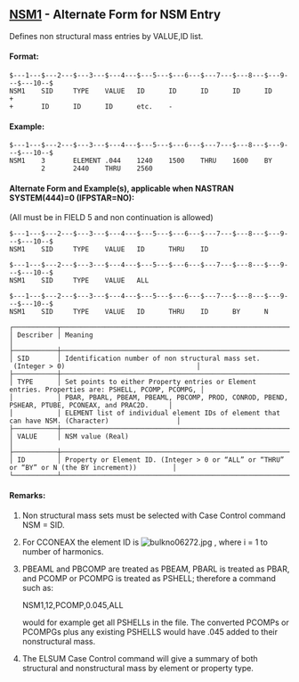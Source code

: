## [NSM1](https://help.hexagonmi.com/bundle/MSC_Nastran_2022.4/page/Nastran_Combined_Book/qrg/bulkno/TOC.NSM1.xhtml) - Alternate Form for NSM Entry

Defines non structural mass entries by VALUE,ID list.

#### Format:

```nastran
$---1---$---2---$---3---$---4---$---5---$---6---$---7---$---8---$---9---$---10--$
NSM1    SID     TYPE    VALUE   ID      ID      ID      ID      ID      +       
+       ID      ID      ID      etc.    -                                       
```

#### Example:

```nastran
$---1---$---2---$---3---$---4---$---5---$---6---$---7---$---8---$---9---$---10--$
NSM1    3       ELEMENT .044    1240    1500    THRU    1600    BY              
        2       2440    THRU    2560                                            
```

#### Alternate Form and Example(s), applicable when NASTRAN SYSTEM(444)=0 (IFPSTAR=NO):

(All must be in FIELD 5 and non continuation is allowed)

```nastran
$---1---$---2---$---3---$---4---$---5---$---6---$---7---$---8---$---9---$---10--$
NSM1    SID     TYPE    VALUE   ID      THRU    ID                              
```

```nastran
$---1---$---2---$---3---$---4---$---5---$---6---$---7---$---8---$---9---$---10--$
NSM1    SID     TYPE    VALUE   ALL                                             
```

```nastran
$---1---$---2---$---3---$---4---$---5---$---6---$---7---$---8---$---9---$---10--$
NSM1    SID     TYPE    VALUE   ID      THRU    ID      BY      N               
```

```text
┌───────────┬──────────────────────────────────────────────────────────────────────────────────────────────────┐
│ Describer │ Meaning                                                                                          │
├───────────┼──────────────────────────────────────────────────────────────────────────────────────────────────┤
│ SID       │ Identification number of non structural mass set.  (Integer > 0)                                 │
├───────────┼──────────────────────────────────────────────────────────────────────────────────────────────────┤
│ TYPE      │ Set points to either Property entries or Element entries. Properties are: PSHELL, PCOMP, PCOMPG, │
│           │ PBAR, PBARL, PBEAM, PBEAML, PBCOMP, PROD, CONROD, PBEND, PSHEAR, PTUBE, PCONEAX, and PRAC2D.     │
│           │ ELEMENT list of individual element IDs of element that can have NSM. (Character)                 │
├───────────┼──────────────────────────────────────────────────────────────────────────────────────────────────┤
│ VALUE     │ NSM value (Real)                                                                                 │
├───────────┼──────────────────────────────────────────────────────────────────────────────────────────────────┤
│ ID        │ Property or Element ID. (Integer > 0 or “ALL” or “THRU” or “BY” or N (the BY increment))         │
└───────────┴──────────────────────────────────────────────────────────────────────────────────────────────────┘
```

#### Remarks:

1. Non structural mass sets must be selected with Case Control command NSM = SID.
2. For CCONEAX the element ID is  ![bulkno06272.jpg](https://help-be.hexagonmi.com/bundle/MSC_Nastran_2022.4/page/Nastran_Combined_Book/qrg/bulkno/../../../assets/bulkno06272.jpg?_LANG=enus) , where i = 1 to number of harmonics.
3. PBEAML and PBCOMP are treated as PBEAM, PBARL is treated as PBAR, and PCOMP or PCOMPG is treated as PSHELL; therefore a command such as:

     NSM1,12,PCOMP,0.045,ALL

     would for example get all PSHELLs in the file. The converted PCOMPs or PCOMPGs plus any existing PSHELLS would have .045 added to their nonstructural mass.

4. The ELSUM Case Control command will give a summary of both structural and nonstructural mass by element or property type.
